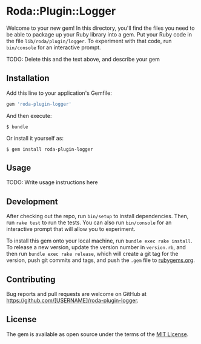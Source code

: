 # Roda::Plugin::Logger

Welcome to your new gem! In this directory, you'll find the files you need to be able to package up your Ruby library into a gem. Put your Ruby code in the file `lib/roda/plugin/logger`. To experiment with that code, run `bin/console` for an interactive prompt.

TODO: Delete this and the text above, and describe your gem

## Installation

Add this line to your application's Gemfile:

```ruby
gem 'roda-plugin-logger'
```

And then execute:

    $ bundle

Or install it yourself as:

    $ gem install roda-plugin-logger

## Usage

TODO: Write usage instructions here

## Development

After checking out the repo, run `bin/setup` to install dependencies. Then, run `rake test` to run the tests. You can also run `bin/console` for an interactive prompt that will allow you to experiment.

To install this gem onto your local machine, run `bundle exec rake install`. To release a new version, update the version number in `version.rb`, and then run `bundle exec rake release`, which will create a git tag for the version, push git commits and tags, and push the `.gem` file to [rubygems.org](https://rubygems.org).

## Contributing

Bug reports and pull requests are welcome on GitHub at https://github.com/[USERNAME]/roda-plugin-logger.

## License

The gem is available as open source under the terms of the [MIT License](https://opensource.org/licenses/MIT).
